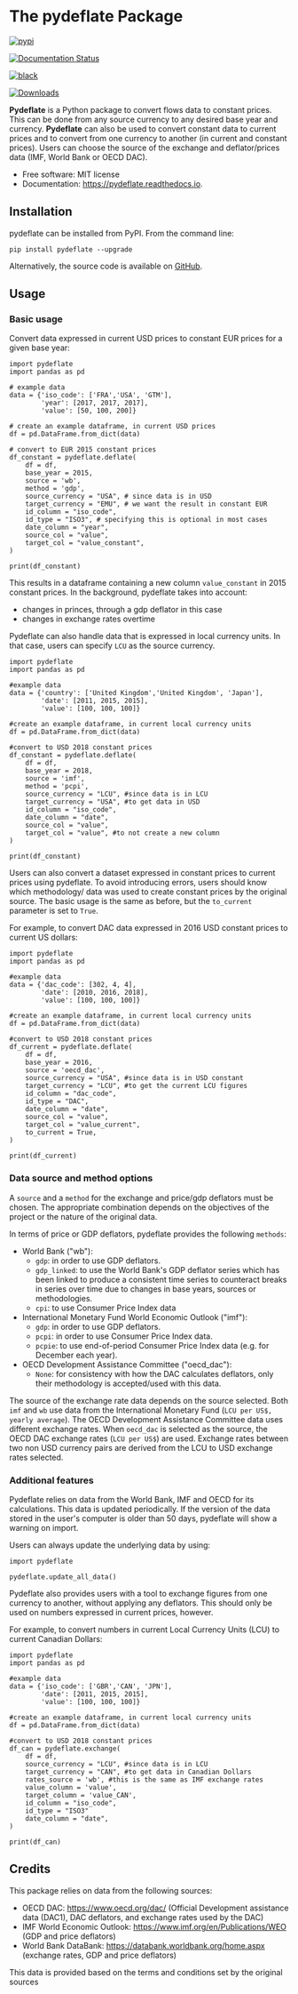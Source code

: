 The pydeflate Package
=====================

[![pypi](https://img.shields.io/pypi/v/pydeflate.svg)](https://pypi.python.org/pypi/pydeflate)

[![Documentation
Status](https://readthedocs.org/projects/pydeflate/badge/?version=latest)](https://pydeflate.readthedocs.io/en/latest/?version=latest)

[![black](https://img.shields.io/badge/code%20style-black-000000.svg)](https://github.com/psf/black)

[![Downloads](https://pepy.tech/badge/pydeflate/month)](https://pepy.tech/project/pydeflate)

**Pydeflate** is a Python package to convert flows data to constant
prices. This can be done from any source currency to any desired base
year and currency. **Pydeflate** can also be used to convert constant
data to current prices and to convert from one currency to another (in
current and constant prices). Users can choose the source of the
exchange and deflator/prices data (IMF, World Bank or OECD DAC).

-   Free software: MIT license
-   Documentation: <https://pydeflate.readthedocs.io>.

Installation
------------

pydeflate can be installed from PyPI. From the command line:

    pip install pydeflate --upgrade

Alternatively, the source code is available on
[GitHub](https://github.com/jm-rivera/pydeflate).

Usage
-----

### Basic usage

Convert data expressed in current USD prices to constant EUR prices for
a given base year:

    import pydeflate
    import pandas as pd

    # example data
    data = {'iso_code': ['FRA','USA', 'GTM'],
            'year': [2017, 2017, 2017],
            'value': [50, 100, 200]}

    # create an example dataframe, in current USD prices
    df = pd.DataFrame.from_dict(data)

    # convert to EUR 2015 constant prices
    df_constant = pydeflate.deflate(
        df = df,
        base_year = 2015,
        source = 'wb',
        method = 'gdp',
        source_currency = "USA", # since data is in USD
        target_currency = "EMU", # we want the result in constant EUR
        id_column = "iso_code",
        id_type = "ISO3", # specifying this is optional in most cases
        date_column = "year",
        source_col = "value",
        target_col = "value_constant",
    ) 

    print(df_constant)

This results in a dataframe containing a new column `value_constant` in
2015 constant prices. In the background, pydeflate takes into account:

-   changes in princes, through a gdp deflator in this case
-   changes in exchange rates overtime

Pydeflate can also handle data that is expressed in local currency
units. In that case, users can specify `LCU` as the source currency.

    import pydeflate
    import pandas as pd

    #example data
    data = {'country': ['United Kingdom','United Kingdom', 'Japan'],
            'date': [2011, 2015, 2015],
            'value': [100, 100, 100]}

    #create an example dataframe, in current local currency units 
    df = pd.DataFrame.from_dict(data)

    #convert to USD 2018 constant prices
    df_constant = pydeflate.deflate(
        df = df,
        base_year = 2018,
        source = 'imf',
        method = 'pcpi',
        source_currency = "LCU", #since data is in LCU
        target_currency = "USA", #to get data in USD
        id_column = "iso_code",
        date_column = "date",
        source_col = "value",
        target_col = "value", #to not create a new column
    ) 

    print(df_constant)

Users can also convert a dataset expressed in constant prices to current
prices using pydeflate. To avoid introducing errors, users should know
which methodology/ data was used to create constant prices by the
original source. The basic usage is the same as before, but the
`to_current` parameter is set to `True`.

For example, to convert DAC data expressed in 2016 USD constant prices
to current US dollars:

    import pydeflate
    import pandas as pd

    #example data
    data = {'dac_code': [302, 4, 4],
            'date': [2010, 2016, 2018],
            'value': [100, 100, 100]}

    #create an example dataframe, in current local currency units 
    df = pd.DataFrame.from_dict(data)

    #convert to USD 2018 constant prices
    df_current = pydeflate.deflate(
        df = df,
        base_year = 2016,
        source = 'oecd_dac', 
        source_currency = "USA", #since data is in USD constant
        target_currency = "LCU", #to get the current LCU figures
        id_column = "dac_code",
        id_type = "DAC",
        date_column = "date",
        source_col = "value",
        target_col = "value_current", 
        to_current = True,   
    ) 

    print(df_current)

### Data source and method options

A `source` and a `method` for the exchange and price/gdp deflators must
be chosen. The appropriate combination depends on the objectives of the
project or the nature of the original data.

In terms of price or GDP deflators, pydeflate provides the following
`methods`:

-   World Bank ("wb"):
    -   `gdp`: in order to use GDP deflators.
    -   `gdp_linked`: to use the World Bank's GDP deflator series which
        has been linked to produce a consistent time series to
        counteract breaks in series over time due to changes in base
        years, sources or methodologies.
    -   `cpi`: to use Consumer Price Index data
-   International Monetary Fund World Economic Outlook ("imf"):
    -   `gdp`: in order to use GDP deflators.
    -   `pcpi`: in order to use Consumer Price Index data.
    -   `pcpie`: to use end-of-period Consumer Price Index data
        (e.g. for December each year).
-   OECD Development Assistance Committee ("oecd\_dac"):
    -   `None`: for consistency with how the DAC calculates deflators,
        only their methodology is accepted/used with this data.

The source of the exchange rate data depends on the source selected.
Both `imf` and `wb` use data from the International Monetary Fund
(`LCU per US$, yearly average`). The OECD Development Assistance
Committee data uses different exchange rates. When `oecd_dac` is
selected as the source, the OECD DAC exchange rates (`LCU per US$`) are
used. Exchange rates between two non USD currency pairs are derived from
the LCU to USD exchange rates selected.

### Additional features

Pydeflate relies on data from the World Bank, IMF and OECD for its
calculations. This data is updated periodically. If the version of the
data stored in the user's computer is older than 50 days, pydeflate will
show a warning on import.

Users can always update the underlying data by using:

    import pydeflate

    pydeflate.update_all_data()

Pydeflate also provides users with a tool to exchange figures from one
currency to another, without applying any deflators. This should only be
used on numbers expressed in current prices, however.

For example, to convert numbers in current Local Currency Units (LCU) to
current Canadian Dollars:

    import pydeflate
    import pandas as pd

    #example data
    data = {'iso_code': ['GBR','CAN', 'JPN'],
            'date': [2011, 2015, 2015],
            'value': [100, 100, 100]}

    #create an example dataframe, in current local currency units 
    df = pd.DataFrame.from_dict(data)

    #convert to USD 2018 constant prices
    df_can = pydeflate.exchange(
        df = df,
        source_currency = "LCU", #since data is in LCU
        target_currency = "CAN", #to get data in Canadian Dollars
        rates_source = 'wb', #this is the same as IMF exchange rates
        value_column = 'value',
        target_column = 'value_CAN',
        id_column = "iso_code",
        id_type = "ISO3"
        date_column = "date",
    ) 

    print(df_can)

Credits
-------

This package relies on data from the following sources:

-   OECD DAC: <https://www.oecd.org/dac/> (Official Development
    assistance data (DAC1), DAC deflators, and exchange rates used by
    the DAC)
-   IMF World Economic Outlook:
    <https://www.imf.org/en/Publications/WEO> (GDP and price deflators)
-   World Bank DataBank: <https://databank.worldbank.org/home.aspx>
    (exchange rates, GDP and price deflators)

This data is provided based on the terms and conditions set by the
original sources

